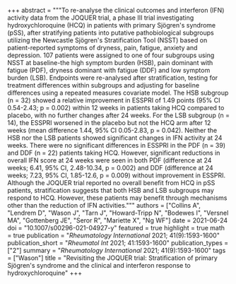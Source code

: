 +++
abstract = """To re-analyse the clinical outcomes and interferon (IFN) activity data from the JOQUER trial, a phase III trial investigating hydroxychloroquine (HCQ) in patients with primary Sjögren's syndrome (pSS), after stratifying patients into putative pathobiological subgroups utilizing the Newcastle Sjögren's Stratification Tool (NSST) based on patient-reported symptoms of dryness, pain, fatigue, anxiety and depression. 107 patients were assigned to one of four subgroups using NSST at baseline-the high symptom burden (HSB), pain dominant with fatigue (PDF), dryness dominant with fatigue (DDF) and low symptom burden (LSB). Endpoints were re-analysed after stratification, testing for treatment differences within subgroups and adjusting for baseline differences using a repeated measures covariate model. The HSB subgroup (n = 32) showed a relative improvement in ESSPRI of 1.49 points (95% CI 0.54-2.43; p = 0.002) within 12 weeks in patients taking HCQ compared to placebo, with no further changes after 24 weeks. For the LSB subgroup (n = 14), the ESSPRI worsened in the placebo but not the HCQ arm after 12 weeks (mean difference 1.44, 95% CI 0.05-2.83, p = 0.042). Neither the HSB nor the LSB patients showed significant changes in IFN activity at 24 weeks. There were no significant differences in ESSPRI in the PDF (n = 39) and DDF (n = 22) patients taking HCQ. However, significant reductions in overall IFN score at 24 weeks were seen in both PDF (difference at 24 weeks; 6.41, 95% CI, 2.48-10.34, p = 0.002) and DDF (difference at 24 weeks; 7.23, 95% CI, 1.85-12.6, p = 0.009) without improvement in ESSPRI. Although the JOQUER trial reported no overall benefit from HCQ in pSS patients, stratification suggests that both HSB and LSB subgroups may respond to HCQ. However, these patients may benefit through mechanisms other than the reduction of IFN activities."""
authors = ["Collins A", "Lendrem D", "Wason J", "Tarn J", "Howard-Tripp N", "Bodewes I", "Versnel MA", "Gottenberg JE", "Seror R", "Mariette X", "Ng WF"]
date = 2021-06-24
doi = "10.1007/s00296-021-04927-y"
featured = true
highlight = true
math = true
publication = "*Rheumatology International* 2021; 41(9):1593-1600"
publication_short = "*Rheumatol Int* 2021; 41:1593-1600"
publication_types = ["2"]
summary = "*Rheumatology International* 2021; 41(9):1593-1600"
tags = ["Wason"]
title = "Revisiting the JOQUER trial: Stratification of primary Sjögren's syndrome and the clinical and interferon response to hydroxychloroquine"
+++
